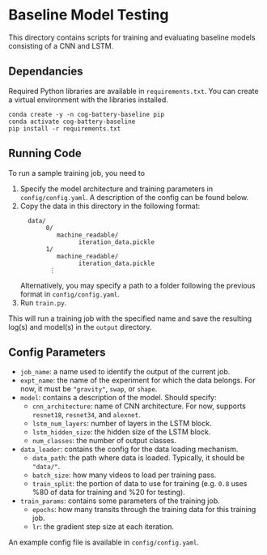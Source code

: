 # Baseline Model Testing
This directory contains scripts for training and evaluating baseline models consisting of a CNN and LSTM. 

## Dependancies
Required Python libraries are available in `requirements.txt`. You can create a virtual environment with the libraries installed.
```
conda create -y -n cog-battery-baseline pip
conda activate cog-battery-baseline
pip install -r requirements.txt
```

## Running Code
To run a sample training job, you need to
1. Specify the model architecture and training parameters in `config/config.yaml`. A description of the config can be found below.
2. Copy the data in this directory in the following format:
    ```
      data/
           0/
              machine_readable/
                    iteration_data.pickle
           1/
              machine_readable/
                    iteration_data.pickle
            ⋮
    ```
    Alternatively, you may specify a path to a folder following the previous format in `config/config.yaml`.
3. Run `train.py`.

This will run a training job with the specified name and save the resulting log(s) and model(s) in the `output` directory.

## Config Parameters
* `job_name`: a name used to identify the output of the current job.
* `expt_name`: the name of the experiment for which the data belongs. For now, it must be `"gravity"`, `swap`, or `shape`.
* `model`: contains a description of the model. Should specify:
  * `cnn_architecture`: name of CNN architecture. For now, supports `resnet18`, `resnet34`, and `alexnet`. 
  * `lstm_num_layers`: number of layers in the LSTM block.
  * `lstm_hidden_size`: the hidden size of the LSTM block.
  * `num_classes`: the number of output classes.
* `data_loader`: contains the config for the data loading mechanism.
  * `data_path`: the path where data is loaded. Typically, it should be `"data/"`.
  * `batch_size`: how many videos to load per training pass.
  * `train_split`: the portion of data to use for training (e.g. `0.8` uses %80 of data for training and %20 for testing).
* `train_params`: contains some parameters of the training job.
  * `epochs`: how many transits through the training data for this training job.
  * `lr`: the gradient step size at each iteration.

An example config file is available in `config/config.yaml`.